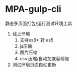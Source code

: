 # MPA-gulp-cli
静态多页面打包/运行测试环境工具

1. 线上环境
   1. 支持es6+ 转 es5
   2. js压缩
   3. 图片压缩
   4. css 压缩/自动加兼容前缀
2. 测试环境页面自动更新
